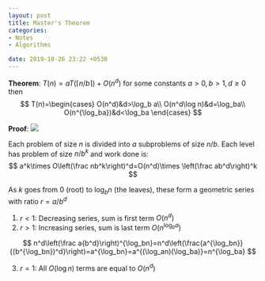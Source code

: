 ```yaml
---
layout: post
title: Master's Theorem
categories:
- Notes
- Algorithms

date: 2019-10-26 23:22 +0530
---
```

**Theorem**: $T(n)=aT(\lceil n/b\rceil)+O(n^d)$ for some constants $a>0,b>1,d\ge 0$ then
$$
T(n)=\begin{cases}
O(n^d)&d>\log_b a\\
O(n^d\log n)&d=\log_ba\\
O(n^{\log_ba})&d<\log_ba
\end{cases}
$$

**Proof**: ![]({{site.url}}{{site.baseurl}}/images/mastertheorem.png)

Each problem of size $n$ is divided into $a$ subproblems of size $n/b$. Each level has problem of size $n/b^k$ and work done is:
$$
a^k\times O\left(\frac nb^k\right)^d=O(n^d)\times \left(\frac ab^d\right)^k
$$


As $k$ goes from $0$ (root) to $\log_bn$ (the leaves), these form a geometric series with ratio $r=a/b^d$

1. $r<1$: Decreasing series, sum is first term $O(n^d)$
2. $r>1$: Increasing series, sum is last term $O(n^{\log_ba})$

$$
n^d\left(\frac a{b^d}\right)^{\log_bn}=n^d\left(\frac{a^{\log_bn}}{(b^{\log_bn})^d}\right)=a^{\log_bn}=a^{(\log_an)(\log_ba)}=n^{\log_ba}
$$



3. $r=1$: All $O(\log n)$ terms are equal to $O(n^d)$

